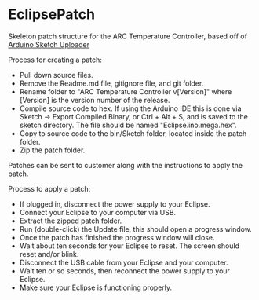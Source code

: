 # EclipsePatch

Skeleton patch structure for the ARC Temperature Controller, based off of <a href="https://github.com/twinearthsoftware/ArduinoSketchUploader">Arduino Sketch Uploader</a>

Process for creating a patch:

<ul>
  <li>
    Pull down source files.
  </li>
  <li>
    Remove the Readme.md file, gitignore file, and git folder.
  <li>
    Rename folder to "ARC Temperature Controller v[Version]" where [Version] is the version number of the release.
  </li>
  <li>
    Compile source code to hex. If using the Arduino IDE this is done via Sketch -> Export Compiled Binary, or Ctrl + Alt + S, and is saved to the sketch directory. The file should be named "Eclipse.ino.mega.hex".
  </li>
  <li>
    Copy to source code to the bin/Sketch folder, located inside the patch folder.
  </li>
  <li>
    Zip the patch folder.
  </li>
</ul>

Patches can be sent to customer along with the instructions to apply the patch.

Process to apply a patch:

<ul>
  <li>
    If plugged in, disconnect the power supply to your Eclipse.
  </li>
  <li>
    Connect your Eclipse to your computer via USB.
  </li>
  <li>
    Extract the zipped patch folder.
  </li>
  <li>
    Run (double-click) the Update file, this should open a progress window.
  </li>
  <li>
    Once the patch has finished the progress window will close.
  </li>
  <li>
    Wait about ten seconds for your Eclipse to reset. The screen should reset and/or blink.
  </li>
  <li>
    Disconnect the USB cable from your Eclipse and your computer.
  </li>
  <li>
    Wait ten or so seconds, then reconnect the power supply to your Eclipse.
  </li>
  <li>
    Make sure your Eclipse is functioning properly.
  </li>
</ul>
  
